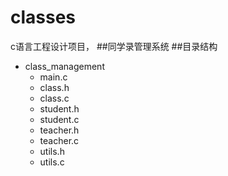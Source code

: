 # classes
c语言工程设计项目，
##同学录管理系统
##目录结构
- class_management
  - main.c
  - class.h
  - class.c
  - student.h
  - student.c
  - teacher.h
  - teacher.c
  - utils.h
  - utils.c
